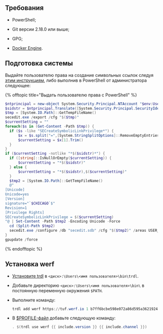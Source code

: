 ## Требования

* PowerShell;
- Git версии 2.18.0 или выше;

- GPG;

- [Docker Engine](https://docs.docker.com/engine/install/).

## Подготовка системы

Выдайте пользователю права на создание символьных ссылок следуя [этим инструкциям](https://superuser.com/a/105381), либо выполнив в PowerShell от администратора следующее:

{% offtopic title="Выдать пользователю права с PowerShell" %}

```powershell
$ntprincipal = new-object System.Security.Principal.NTAccount "$env:UserName"
$sidstr = $ntprincipal.Translate([System.Security.Principal.SecurityIdentifier]).Value.ToString()
$tmp = [System.IO.Path]::GetTempFileName()
secedit.exe /export /cfg "$($tmp)"
$currentSetting = ""
foreach($s in (Get-Content -Path $tmp)) {
  if ($s -like "SECreateSymbolicLinkPrivilege*") {
      $x = $s.split("=",[System.StringSplitOptions]::RemoveEmptyEntries)
      $currentSetting = $x[1].Trim()
  }
}
if ($currentSetting -notlike "*$($sidstr)*") {
  if ([string]::IsNullOrEmpty($currentSetting)) {
      $currentSetting = "*$($sidstr)"
  } else {
      $currentSetting = "*$($sidstr),$($currentSetting)"
  }
  $tmp2 = [System.IO.Path]::GetTempFileName()
  @"
[Unicode]
Unicode=yes
[Version]
signature="`$CHICAGO`$"
Revision=1
[Privilege Rights]
SECreateSymbolicLinkPrivilege = $($currentSetting)
"@ | Set-Content -Path $tmp2 -Encoding Unicode -Force
  cd (Split-Path $tmp2)
  secedit.exe /configure /db "secedit.sdb" /cfg "$($tmp2)" /areas USER_RIGHTS
}
gpupdate /force
```

{% endofftopic %}

## Установка werf

* [Установите trdl](https://github.com/werf/trdl/releases/) в `<диск>:\Users\<имя пользователя>\bin\trdl`.

* Добавьте директорию `<диск>:\Users\<имя пользователя>\bin\` в постоянную переменную окружения `$PATH`.

* Выполните команду:
  
  ```powershell
  trdl add werf https://tuf.werf.io 1 b7ff6bcbe598e072a86d595a3621924c8612c7e6dc6a82e919abe89707d7e3f468e616b5635630680dd1e98fc362ae5051728406700e6274c5ed1ad92bea52a2
  ```

* В [$PROFILE-файл](https://docs.microsoft.com/en-us/powershell/module/microsoft.powershell.core/about/about_profiles) добавьте следующую команду:
  
  ```powershell
  . $(trdl use werf {{ include.version }} {{ include.channel }})
  ```
